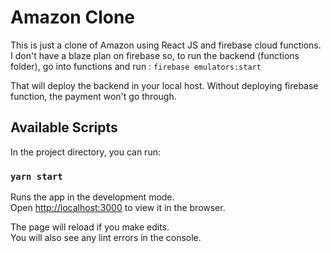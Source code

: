 # Amazon Clone

This is just a clone of Amazon using React JS and firebase cloud functions. I don't have a blaze plan on firebase so, to run the backend (functions folder), go into functions and run : `firebase emulators:start`

That will deploy the backend in your local host.
Without deploying firebase function, the payment won't go through.

## Available Scripts

In the project directory, you can run:

### `yarn start`

Runs the app in the development mode.\
Open [http://localhost:3000](http://localhost:3000) to view it in the browser.

The page will reload if you make edits.\
You will also see any lint errors in the console.

